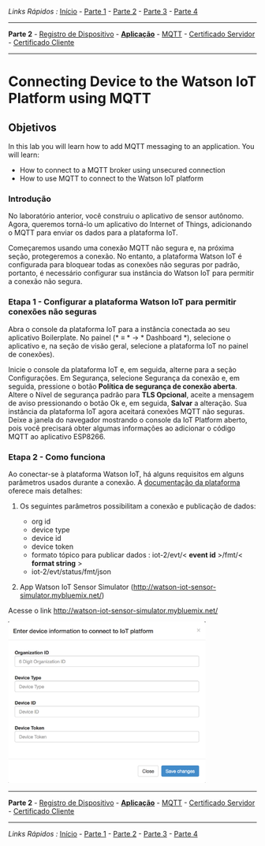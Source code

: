 *Links Rápidos :*
[Início](/README.pt.md) - [Parte 1](../part1/README.md) - [Parte 2](../part2/README.md) - [Parte 3](../part3/README.md) - [Parte 4](../part4/README.md)
***
**Parte 2** - [Registro de Dispositivo](DEVICE.md) - [**Aplicação**](APP.md) - [MQTT](MQTT.md) - [Certificado Servidor](CERT1.md) - [Certificado Cliente](CERT2.md)
***

# Connecting Device to the Watson IoT Platform using MQTT

## Objetivos

In this lab you will learn how to add MQTT messaging to an application. You will learn:

- How to connect to a MQTT broker using unsecured connection
- How to use MQTT to connect to the Watson IoT platform

### Introdução

No laboratório anterior, você construiu o aplicativo de sensor autônomo. Agora, queremos torná-lo um aplicativo do Internet of Things, adicionando o MQTT para enviar os dados para a plataforma IoT.

Começaremos usando uma conexão MQTT não segura e, na próxima seção, protegeremos a conexão. No entanto, a plataforma Watson IoT é configurada para bloquear todas as conexões não seguras por padrão, portanto, é necessário configurar sua instância do Watson IoT para permitir a conexão não segura.

### Etapa 1 - Configurar a plataforma Watson IoT para permitir conexões não seguras

Abra o console da plataforma IoT para a instância conectada ao seu aplicativo Boilerplate. No painel (* ≡ * -> * Dashboard *), selecione o aplicativo e, na seção de visão geral, selecione a plataforma IoT no painel de conexões).

Inicie o console da plataforma IoT e, em seguida, alterne para a seção Configurações. Em Segurança, selecione Segurança da conexão e, em seguida, pressione o botão **Política de segurança de conexão aberta**. Altere o Nível de segurança padrão para **TLS Opcional**, aceite a mensagem de aviso pressionando o botão Ok e, em seguida, **Salvar** a alteração. Sua instância da plataforma IoT agora aceitará conexões MQTT não seguras. Deixe a janela do navegador mostrando o console da IoT Platform aberto, pois você precisará obter algumas informações ao adicionar o código MQTT ao aplicativo ESP8266.


### Etapa 2 - Como funciona

Ao conectar-se à plataforma Watson IoT, há alguns requisitos em alguns parâmetros usados durante a conexão.
A [documentação da plataforma](https://console.bluemix.net/docs/services/IoT/reference/security/connect_devices_apps_gw.html#connect_devices_apps_gw) oferece mais detalhes:

1. Os seguintes parâmetros possibilitam a conexão e publicação de dados:
   - org id
   - device type
   - device id
   - device token
   - formato tópico para publicar dados : iot-2/evt/< **event id** >/fmt/<  **format string** >
   - iot-2/evt/status/fmt/json
   
  
2. App Watson IoT Sensor Simulator (http://watson-iot-sensor-simulator.mybluemix.net/)

Acesse o link http://watson-iot-sensor-simulator.mybluemix.net/

<img src="https://github.com/cesariojr/iotmeetup/blob/master/content/iotsim.png" width="400">


***
**Parte 2** - [Registro de Dispositivo](DEVICE.md) - [**Aplicação**](APP.md) - [MQTT](MQTT.md) - [Certificado Servidor](CERT1.md) - [Certificado Cliente](CERT2.md)
***
*Links Rápidos :*
[Início](/README.pt.md) - [Parte 1](../part1/README.md) - [Parte 2](../part2/README.md) - [Parte 3](../part3/README.md) - [Parte 4](../part4/README.md)
